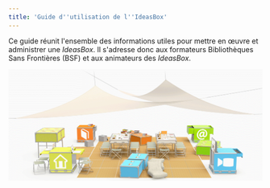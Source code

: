 ```yaml
---
title: 'Guide d''utilisation de l''IdeasBox'
---
```


Ce guide réunit  l'ensemble des informations utiles pour mettre en œuvre et administrer une *IdeasBox*. Il s'adresse donc aux formateurs Bibliothèques Sans Frontières (BSF) et aux animateurs des *IdeasBox*.

![](boxopen.png)

